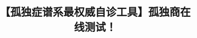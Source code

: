 ---
title: 【孤独症谱系最权威自诊工具】孤独商在线测试！
tags: [AS, 孤独, 孤独症谱系, Austim]
color: danger
description: 包括成人和儿童版本哦～
external_url: http://mp.weixin.qq.com/s?__biz=MzIyMzgyMjY5NQ==&amp;mid=2247483843&amp;idx=1&amp;sn=75b507e4e1e0fb6295123639b653c29e&amp;chksm=e81917cbdf6e9eddec0330a0929a77ea8ac5cf3dc52ef016a383d53e43ca90080869228b4ca2&amp;scene=27#wechat_redirect
---